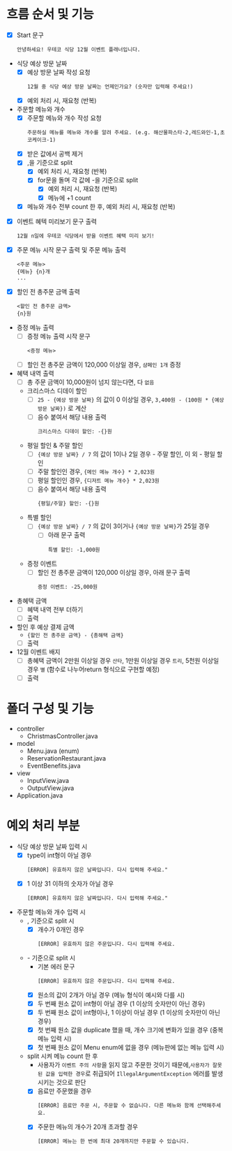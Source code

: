 # 흐름 순서 및 기능

* [x] Start 문구
    ```
    안녕하세요! 우테코 식당 12월 이벤트 플래너입니다.
    ```
* 식당 예상 방문 날짜
    * [x] 예상 방문 날짜 작성 요청
      ```
      12월 중 식당 예상 방문 날짜는 언제인가요? (숫자만 입력해 주세요!)
      ```
    * [x] 예외 처리 시, 재요청 (반복)
* 주문할 메뉴와 개수
    * [x] 주문할 메뉴와 개수 작성 요청
      ```
      주문하실 메뉴를 메뉴와 개수를 알려 주세요. (e.g. 해산물파스타-2,레드와인-1,초코케이크-1)
      ```
    * [x] 받은 값에서 공백 제거
    * [x] ,을 기준으로 split
        * [x] 예외 처리 시, 재요청 (반복)
        * [x] for문을 돌며 각 값에 -을 기준으로 split
            * [x] 예외 처리 시, 재요청 (반복)
            * [x] 메뉴에 +1 count
    * [x] 메뉴와 개수 전부 count 한 후, 예외 처리 시, 재요청 (반복)
* [x] 이벤트 혜텍 미리보기 문구 출력
  ```
  12월 n일에 우테코 식당에서 받을 이벤트 혜택 미리 보기!
  ```
* [x] 주문 메뉴 시작 문구 출력 및 주문 메뉴 출력
  ```
  <주문 메뉴>
  {메뉴} {n}개
  ...
  ```
* [x] 할인 전 총주문 금액 출력
  ```
  <할인 전 총주문 금액>
  {n}원
  ```
* 증정 메뉴 출력
    * [ ] 증정 메뉴 출력 시작 문구
      ```
      <증정 메뉴>
      ```
    * [ ] 할인 전 총주문 금액이 120,000 이상일 경우, `샴페인 1개` 증정
* 혜택 내역 출력
    * [ ] 총 주문 금액이 10,000원이 넘지 않는다면, 다 `없음`
    * 크리스마스 디데이 할인
        * [ ] `25 - {예상 방문 날짜}` 의 값이 0 이상일 경우, `3,400원 - (100원 * {예상 방문 날짜})` 로 계산
        * [ ] 음수 붙여서 해당 내용 출력
          ```
          크리스마스 디데이 할인: -{}원
          ```
    * 평일 할인 & 주말 할인
        * [ ] `{예상 방문 날짜} / 7` 의 값이 1이나 2일 경우 - 주말 할인, 이 외 - 평일 할인
        * [ ] 주말 할인인 경우, `{메인 메뉴 개수} * 2,023원`
        * [ ] 평일 할인인 경우, `{디저트 메뉴 개수} * 2,023원`
        * [ ] 음수 붙여서 해당 내용 출력
          ```
          {평일/주말} 할인: -{}원
          ```
    * 특별 할인
        * [ ] `{예상 방문 날짜} / 7` 의 값이 3이거나 `{예상 방문 날짜}`가 25일 경우
            * [ ] 아래 문구 출력
              ```
              특별 할인: -1,000원
              ```
    * 증정 이벤트
        * [ ] 할인 전 총주문 금액이 120,000 이상일 경우, 아래 문구 출력
          ```
          증정 이벤트: -25,000원
          ```
* 총혜택 금액
    * [ ] 혜택 내역 전부 더하기
    * [ ] 출력
* 할인 후 예상 결제 금액
    * `{할인 전 총주문 금액} - {총해택 금액}`
    * [ ] 출력
* 12월 이벤트 배지
    * [ ] 총혜택 금액이 2만원 이상일 경우 `산타`, 1만원 이상일 경우 `트리`, 5천원 이상일 경우 `별` (함수로 나누어return 형식으로 구현할 예정)
    * [ ] 출력

# 폴더 구성 및 기능

* controller
    * ChristmasController.java
* model
    * Menu.java (enum)
    * ReservationRestaurant.java
    * EventBenefits.java
* view
    * InputView.java
    * OutputView.java
* Application.java

# 예외 처리 부분

* 식당 예상 방문 날짜 입력 시
    * [x] type이 int형이 아닐 경우
      ```
      [ERROR] 유효하지 않은 날짜입니다. 다시 입력해 주세요."
      ```
    * [x] 1 이상 31 이하의 숫자가 아닐 경우
      ```
      [ERROR] 유효하지 않은 날짜입니다. 다시 입력해 주세요."
      ```
* 주문할 메뉴와 개수 입력 시
    * , 기준으로 split 시
        * [x] 개수가 0개인 경우
          ```
          [ERROR] 유효하지 않은 주문입니다. 다시 입력해 주세요.
          ```
    * \- 기준으로 split 시
        * 기본 에러 문구
          ```
          [ERROR] 유효하지 않은 주문입니다. 다시 입력해 주세요.
          ```
        * [x] 원소의 값이 2개가 아닐 경우 (메뉴 형식이 예시와 다를 시)
        * [x] 두 번째 원소 값이 int형이 아닐 경우 (1 이상의 숫자만이 아닌 경우)
        * [x] 두 번째 원소 값이 int형이나, 1 이상이 아닐 경우 (1 이상의 숫자만이 아닌 경우)
        * [x] 첫 번째 원소 값을 duplicate 했을 때, 개수 크기에 변화가 있을 경우 (중복 메뉴 입력 시)
        * [x] 첫 번째 원소 값이 Menu enum에 없을 경우 (메뉴판에 없는 메뉴 입력 시)
    * split 시켜 메뉴 count 한 후
        * 사용자가 `이벤트 주의 사항`을 읽지 않고 주문한 것이기 때문에,`사용자가 잘못된 값을 입력한 경우`로 취급되어 
          `IllegalArgumentException` 에러를 발생시키는 것으로 판단
        * [x] 음료만 주문했을 경우
          ```
          [ERROR] 음료만 주문 시, 주문할 수 없습니다. 다른 메뉴와 함께 선택해주세요.
          ```
        * [x] 주문한 메뉴의 개수가 20개 초과할 경우
          ```
          [ERROR] 메뉴는 한 번에 최대 20개까지만 주문할 수 있습니다.
          ```